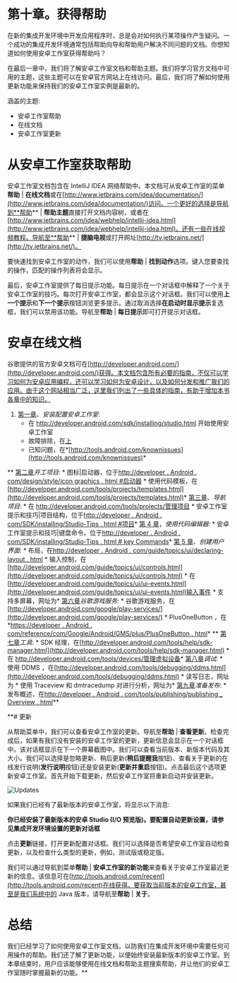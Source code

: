 # 第十章。获得帮助

在新的集成开发环境中开发应用程序时，总是会对如何执行某项操作产生疑问。一个成功的集成开发环境通常包括帮助向导和帮助用户解决不同问题的文档。你想知道如何使用安卓工作室获得帮助吗？

在最后一章中，我们将了解安卓工作室文档和帮助主题。我们将学习官方文档中可用的主题，这些主题可以在安卓官方网站上在线访问。最后，我们将了解如何使用更新功能来保持我们的安卓工作室实例是最新的。

涵盖的主题:

*   安卓工作室帮助
*   在线文档
*   安卓工作室更新

# 从安卓工作室获取帮助

安卓工作室文档包含在 IntelliJ IDEA 网络帮助中。本文档可从安卓工作室的菜单**帮助** | **在线文档**或在[http://www.jetbrains.com/idea/documentation/](http://www.jetbrains.com/idea/documentation/)访问。一个更好的选择是导航到**帮助** | **帮助主题**直接打开文档内容树，或者在[http://www.jetbrains.com/idea/webhelp/intellij-idea.html](http://www.jetbrains.com/idea/webhelp/intellij-idea.html)。还有一些在线视频教程。导航至**帮助** | **捷脑电视**或打开网址[http://tv.jetbrains.net/](http://tv.jetbrains.net/)。

要快速找到安卓工作室的动作，我们可以使用**帮助** | **找到动作**选项。键入您要查找的操作，匹配的操作列表将会显示。

最后，安卓工作室提供了每日提示功能。每日提示在一个对话框中解释了一个关于安卓工作室的技巧。每次打开安卓工作室，都会显示这个对话框。我们可以使用**上一个提示**和**下一个提示**按钮浏览更多提示。通过取消选择**在启动时显示提示**复选框，我们可以禁用该功能。导航至**帮助** | **每日提示**即可打开提示对话框。

# 安卓在线文档

谷歌提供的官方安卓文档可在[http://developer.android.com/](http://developer.android.com/)获得。本文档包含所有必要的指南，不仅可以学习如何为安卓应用编程，还可以学习如何为安卓设计，以及如何分发和推广我们的应用。由于这个网站相当广泛，这里我们列出了一些具体的指南，有助于增加本书各章中的知识。

1.  [第一章](01.html "Chapter 1. Installing and Configuring Android Studio")、*安装配置安卓工作室*:
    *   在 http://developer.android.com/sdk/installing/studio.html 开始使用安卓工作室
    *   故障排除，在[上](http://developer.android.com/sdk/installing/studio.html#Troubleshooting)
    *   已知问题，在*[http://tools.android.com/knownissues](http://tools.android.com/knownissues)*

**   [第二章](02.html "Chapter 2. Starting a Project")*开工项目*:
    *   图标|启动器，位于[http://developer . Android . com/design/style/icon graphics . html #启动器](http://developer.android.com/design/style/iconography.html#launcher)
    *   使用代码模板，在[http://developer.android.com/tools/projects/templates.html](http://developer.android.com/tools/projects/templates.html)*   [第三章](03.html "Chapter 3. Navigating a Project")、*导航项目*:
    *   在 http://developer.android.com/tools/projects/管理项目
    *   安卓工作室提示和技巧|项目结构，位于[http://developer . Android . com/SDK/installing/Studio-Tips . html #项目](http://developer.android.com/sdk/installing/studio-tips.html#Project)*   [第 4 章](04.html "Chapter 4. Using the Code Editor")，*使用代码编辑器*:
    *   安卓工作室提示和技巧|键盘命令，位于[http://developer . Android . com/SDK/installing/Studio-Tips . html # key Commands](http://developer.android.com/sdk/installing/studio-tips.html#KeyCommands)*   [第 5 章](05.html "Chapter 5. Creating User Interfaces")、*创建用户界面*:
    *   布局，在[http://developer . Android . com/guide/topics/ui/declaring-layout . html](http://developer.android.com/guide/topics/ui/declaring-layout.html)
    *   输入控制，在[http://developer.android.com/guide/topics/ui/controls.html](http://developer.android.com/guide/topics/ui/controls.html)
    *   在[http://developer.android.com/guide/topics/ui/ui-events.html](http://developer.android.com/guide/topics/ui/ui-events.html)输入事件
    *   支持多屏幕，网址为*   [第六章](06.html "Chapter 6. Google Play Services")*谷歌游戏服务*:
    *   谷歌游戏服务，在[http://developer.android.com/google/play-services/](http://developer.android.com/google/play-services/)
    *   PlusOneButton ，在*[https://developer . Android . com/reference/com/Google/Android/GMS/plus/PlusOneButton . html](https://developer.android.com/reference/com/google/android/gms/plus/PlusOneButton.html)*
    **   [第七章](07.html "Chapter 7. Tools")*工具*:
    *   SDK 经理，在[http://developer.android.com/tools/help/sdk-manager.html](http://developer.android.com/tools/help/sdk-manager.html)
    *   在 http://developer.android.com/tools/devices/管理虚拟设备*   [第八章](08.html "Chapter 8. Debugging")*调试*:
    *   使用 DDMS ，在[http://developer.android.com/tools/debugging/ddms.html](http://developer.android.com/tools/debugging/ddms.html)
    *   读写日志，网址为
    *   使用 Traceview 和 dmtracedump 对进行分析，网址为*   [第九章](09.html "Chapter 9. Preparing for Release")*准备发布*:
    *   发布概述，在[http://developer . Android . com/tools/publishing/publishing _ Overview . html](http://developer.android.com/tools/publishing/publishing_overview.html)**

 **# 更新

从帮助菜单中，我们可以查看安卓工作室的更新。导航至**帮助** | **查看更新**。检查完成后，如果有我们没有安装的安卓工作室的更新，更新信息会显示在一个对话框中。该对话框显示在下一个屏幕截图中。我们可以查看当前版本、新版本代码及其大小。我们可以选择是忽略更新、稍后更新(**稍后提醒我**按钮)、查看关于更新的在线发行说明(**发行说明**按钮)还是安装更新(**更新并重启**按钮)。点击最后这个选项更新安卓工作室。首先开始下载更新，然后安卓工作室将重新启动并安装更新。

![Updates](graphics/5273OS_10_01.jpg)

如果我们已经有了最新版本的安卓工作室，将显示以下消息:

**你已经安装了最新版本的安卓 Studio (I/O 预览版)。要配置自动更新设置，请参见集成开发环境设置的更新对话框**

点击**更新**链接，打开更新配置对话框。我们可以选择是否希望安卓工作室自动检查更新，以及检查什么类型的更新，例如，测试版或稳定版。

我们可以通过导航到菜单**帮助** | **安卓工作室的新功能**来查看关于安卓工作室最近更新的信息。该信息可在[http://tools.android.com/recent](http://tools.android.com/recent)在线获得。要获取当前版本的安卓工作室，甚至是我们系统中的 Java 版本，请导航至**帮助** | **关于**。

# 总结

我们已经学习了如何使用安卓工作室文档，以防我们在集成开发环境中需要任何可用操作的帮助。我们还了解了更新功能，以便始终安装最新版本的安卓工作室。到本章结束时，用户应该能够使用在线文档和帮助主题搜索帮助，并让他们的安卓工作室随时掌握最新的功能。**